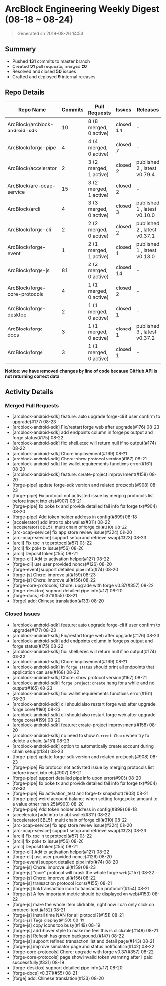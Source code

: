 # ArcBlock Engineering Weekly Digest (08-18 ~ 08-24)

> Generated on 2019-08-26 14:53

## Summary

* Pushed **131** commits to master branch
* Created **31** pull requests, merged **28**
* Resolved and closed **50** issues
* Crafted and deployed **9** internal releases

## Repo Details

| Repo Name                     | Commits | Pull Requests          | Issues    | Releases                     |
| ----------------------------- | ------- | ---------------------- | --------- | ---------------------------- |
| ArcBlock/arcblock-android-sdk | 10      | 8 (8 merged, 0 active) | closed 14 | -                            |
| ArcBlock/forge-pipe           | 4       | 4 (4 merged, 0 active) | closed 7  | -                            |
| ArcBlock/accelerator          | 2       | 3 (2 merged, 1 active) | closed 2  | published 2 , latest v0.79.4 |
| ArcBlock/arc-ocap-service     | 15      | 3 (2 merged, 1 active) | closed 2  | -                            |
| ArcBlock/arcli                | 4       | 3 (3 merged, 0 active) | closed 3  | published 1 , latest v0.10.0 |
| ArcBlock/forge-cli            | 2       | 2 (2 merged, 0 active) | closed 2  | published 2 , latest v0.37.1 |
| ArcBlock/forge-event          | 1       | 2 (1 merged, 1 active) | closed 1  | published 1 , latest v0.13.0 |
| ArcBlock/forge-js             | 81      | 2 (2 merged, 0 active) | closed 14 | -                            |
| ArcBlock/forge-core-protocols | 4       | 1 (1 merged, 0 active) | closed 2  | -                            |
| ArcBlock/forge-desktop        | 2       | 1 (1 merged, 0 active) | closed 1  | -                            |
| ArcBlock/forge-docs           | 3       | 1 (1 merged, 0 active) | closed 1  | published 3 , latest v0.37.2 |
| ArcBlock/forge                | 3       | 1 (1 merged, 0 active) | closed 1  | -                            |

**Notice: we have removed changes by line of code because GitHub API is not returning correct data**

## Activity Details

### Merged Pull Requests

- [arcblock-android-sdk] feature: auto upgrade forge-cli if user confirm to upgrade(#177) 08-23
- [arcblock-android-sdk] Fix/restart forge web after upgrade(#176) 08-23
- [arcblock-android-sdk] add endpoints column in forge ps output and forge status(#175) 08-22
- [arcblock-android-sdk] fix: shell.exec will return null if no output(#174) 08-22
- [arcblock-android-sdk] Chore improvement(#169) 08-21
- [arcblock-android-sdk] Chore: show protocol version(#167) 08-21
- [arcblock-android-sdk] fix: wallet requirements functions error(#161) 08-20
- [arcblock-android-sdk] feature: create-project improvement(#158) 08-20
- [forge-pipe] update forge-sdk version and related protocols(#908) 08-23
- [forge-pipe] Fix protocol not activated issue by merging protocols list before insert into ets(#907) 08-21
- [forge-pipe] fix poke tx and provide detailed fail info for forge tx(#904) 08-20
- [forge-pipe] Add token holder address in config(#899) 08-18
- [accelerator] add intro to abt wallet(#311) 08-22
- [accelerator] BBL51: multi chain of forge cli(#310) 08-22
- [arc-ocap-service] fix app store review issue(#324) 08-20
- [arc-ocap-service] support setup and retrieve swap(#323) 08-23
- [arcli] Fix rpc in tx protocol(#57) 08-22
- [arcli] fix poke tx issue(#56) 08-20
- [arcli] Deposit token(#55) 08-21
- [forge-cli] Add tx activation helper(#127) 08-22
- [forge-cli] use user provided nonce(#126) 08-20
- [forge-event] support detailed pipe info(#74) 08-20
- [forge-js] Chore: improve ui(#159) 08-23
- [forge-js] Chore: improve ui(#156) 08-22
- [forge-core-protocols] Chore: upgrade with forge v0.37(#357) 08-22
- [forge-desktop] support detailed pipe info(#17) 08-20
- [forge-docs] v0.37.1(#55) 08-21
- [forge] add: Chinese translation(#133) 08-20

### Closed Issues

- [arcblock-android-sdk] feature: auto upgrade forge-cli if user confirm to upgrade(#177) 08-23
- [arcblock-android-sdk] Fix/restart forge web after upgrade(#176) 08-23
- [arcblock-android-sdk] add endpoints column in forge ps output and forge status(#175) 08-22
- [arcblock-android-sdk] fix: shell.exec will return null if no output(#174) 08-22
- [arcblock-android-sdk] Chore improvement(#169) 08-21
- [arcblock-android-sdk] in `forge status`  should print all endpoints that application can use(#168) 08-22
- [arcblock-android-sdk] Chore: show protocol version(#167) 08-21
- [arcblock-android-sdk] `forge project:create` hang for a while and no output(#165) 08-23
- [arcblock-android-sdk] fix: wallet requirements functions error(#161) 08-20
- [arcblock-android-sdk] cli should also restart forge web after upgrade forge core(#160) 08-23
- [arcblock-android-sdk] cli should also restart forge web after upgrade forge core(#159) 08-20
- [arcblock-android-sdk] feature: create-project improvement(#158) 08-20
- [arcblock-android-sdk] no need to show `Current Chain` when try to delete a chain. (#151) 08-23
- [arcblock-android-sdk] option to automatically create account during chain setup(#134) 08-23
- [forge-pipe] update forge-sdk version and related protocols(#908) 08-23
- [forge-pipe] Fix protocol not activated issue by merging protocols list before insert into ets(#907) 08-21
- [forge-pipe] support detailed pipe info upon error(#905) 08-20
- [forge-pipe] fix poke tx and provide detailed fail info for forge tx(#904) 08-20
- [forge-pipe] Fix activation_test and forge-tx snapshot(#903) 08-21
- [forge-pipe] weird account balance when setting forge.poke.amount to a value other than 25(#900) 08-20
- [forge-pipe] Add token holder address in config(#899) 08-18
- [accelerator] add intro to abt wallet(#311) 08-22
- [accelerator] BBL51: multi chain of forge cli(#310) 08-22
- [arc-ocap-service] fix app store review issue(#324) 08-20
- [arc-ocap-service] support setup and retrieve swap(#323) 08-23
- [arcli] Fix rpc in tx protocol(#57) 08-22
- [arcli] fix poke tx issue(#56) 08-20
- [arcli] Deposit token(#55) 08-21
- [forge-cli] Add tx activation helper(#127) 08-22
- [forge-cli] use user provided nonce(#126) 08-20
- [forge-event] support detailed pipe info(#74) 08-20
- [forge-js] Chore: improve ui(#159) 08-23
- [forge-js] "core" protocol will crash the whole forge web(#157) 08-22
- [forge-js] Chore: improve ui(#156) 08-22
- [forge-js] transaction protocol icons(#155) 08-21
- [forge-js] link transaction icon to transaction protocol?(#154) 08-21
- [forge-js] A few important metric should be displayed on web(#153) 08-22
- [forge-js] make the whole item clickable, right now I can only click on protocol text.(#152) 08-21
- [forge-js] Install time NAN for all protocol?(#151) 08-21
- [forge-js] Tags display(#150) 08-19
- [forge-js] copy icons too busy(#149) 08-19
- [forge-js] add :hover style to make me feel this is clickable(#148) 08-21
- [forge-js] Refresh has green background.(#147) 08-22
- [forge-js] support refined transaction list and detail page(#143) 08-21
- [forge-js] improve simulator page and status notification(#142) 08-22
- [forge-core-protocols] Chore: upgrade with forge v0.37(#357) 08-22
- [forge-core-protocols] page show invalid token warnning after I paid successfully(#331) 08-19
- [forge-desktop] support detailed pipe info(#17) 08-20
- [forge-docs] v0.37.1(#55) 08-21
- [forge] add: Chinese translation(#133) 08-20

